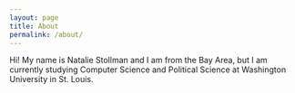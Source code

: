 ```yaml
---
layout: page
title: About
permalink: /about/
---
```


Hi! My name is Natalie Stollman and I am from the Bay Area, but I am currently studying Computer Science and Political Science at Washington University in St. Louis.
